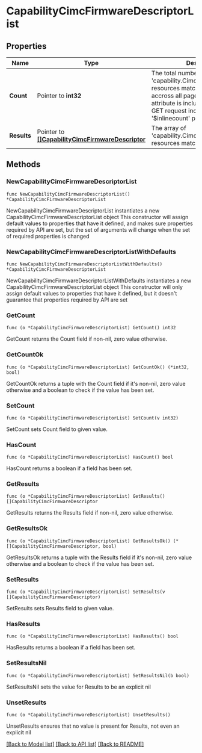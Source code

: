 # CapabilityCimcFirmwareDescriptorList

## Properties

Name | Type | Description | Notes
------------ | ------------- | ------------- | -------------
**Count** | Pointer to **int32** | The total number of &#39;capability.CimcFirmwareDescriptor&#39; resources matching the request, accross all pages. The &#39;Count&#39; attribute is included when the HTTP GET request includes the &#39;$inlinecount&#39; parameter. | [optional] 
**Results** | Pointer to [**[]CapabilityCimcFirmwareDescriptor**](CapabilityCimcFirmwareDescriptor.md) | The array of &#39;capability.CimcFirmwareDescriptor&#39; resources matching the request. | [optional] 

## Methods

### NewCapabilityCimcFirmwareDescriptorList

`func NewCapabilityCimcFirmwareDescriptorList() *CapabilityCimcFirmwareDescriptorList`

NewCapabilityCimcFirmwareDescriptorList instantiates a new CapabilityCimcFirmwareDescriptorList object
This constructor will assign default values to properties that have it defined,
and makes sure properties required by API are set, but the set of arguments
will change when the set of required properties is changed

### NewCapabilityCimcFirmwareDescriptorListWithDefaults

`func NewCapabilityCimcFirmwareDescriptorListWithDefaults() *CapabilityCimcFirmwareDescriptorList`

NewCapabilityCimcFirmwareDescriptorListWithDefaults instantiates a new CapabilityCimcFirmwareDescriptorList object
This constructor will only assign default values to properties that have it defined,
but it doesn't guarantee that properties required by API are set

### GetCount

`func (o *CapabilityCimcFirmwareDescriptorList) GetCount() int32`

GetCount returns the Count field if non-nil, zero value otherwise.

### GetCountOk

`func (o *CapabilityCimcFirmwareDescriptorList) GetCountOk() (*int32, bool)`

GetCountOk returns a tuple with the Count field if it's non-nil, zero value otherwise
and a boolean to check if the value has been set.

### SetCount

`func (o *CapabilityCimcFirmwareDescriptorList) SetCount(v int32)`

SetCount sets Count field to given value.

### HasCount

`func (o *CapabilityCimcFirmwareDescriptorList) HasCount() bool`

HasCount returns a boolean if a field has been set.

### GetResults

`func (o *CapabilityCimcFirmwareDescriptorList) GetResults() []CapabilityCimcFirmwareDescriptor`

GetResults returns the Results field if non-nil, zero value otherwise.

### GetResultsOk

`func (o *CapabilityCimcFirmwareDescriptorList) GetResultsOk() (*[]CapabilityCimcFirmwareDescriptor, bool)`

GetResultsOk returns a tuple with the Results field if it's non-nil, zero value otherwise
and a boolean to check if the value has been set.

### SetResults

`func (o *CapabilityCimcFirmwareDescriptorList) SetResults(v []CapabilityCimcFirmwareDescriptor)`

SetResults sets Results field to given value.

### HasResults

`func (o *CapabilityCimcFirmwareDescriptorList) HasResults() bool`

HasResults returns a boolean if a field has been set.

### SetResultsNil

`func (o *CapabilityCimcFirmwareDescriptorList) SetResultsNil(b bool)`

 SetResultsNil sets the value for Results to be an explicit nil

### UnsetResults
`func (o *CapabilityCimcFirmwareDescriptorList) UnsetResults()`

UnsetResults ensures that no value is present for Results, not even an explicit nil

[[Back to Model list]](../README.md#documentation-for-models) [[Back to API list]](../README.md#documentation-for-api-endpoints) [[Back to README]](../README.md)


